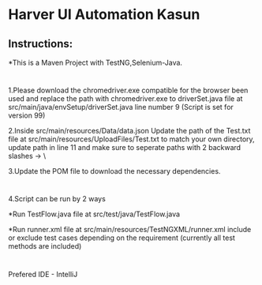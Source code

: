 Harver UI Automation Kasun
========================

Instructions:
--
*This is a Maven Project with TestNG,Selenium-Java.
#

#
1.Please download the chromedriver.exe compatible for the browser been used and replace the path with chromedriver.exe to driverSet.java file at src/main/java/envSetup/driverSet.java line number 9 (Script is set for version 99)

2.Inside src/main/resources/Data/data.json Update the path of the Test.txt file at src/main/resources/UploadFiles/Test.txt to match your own directory, update path in line 11 and make sure to seperate paths with 2 backward slashes -> \\

3.Update the POM file to download the necessary dependencies.
#
4.Script can be run by 2 ways 

*Run TestFlow.java file at src/test/java/TestFlow.java 
 
*Run runner.xml file at src/main/resources/TestNGXML/runner.xml include or exclude test cases depending on the requirement (currently all test methods are included)
#
Prefered IDE - IntelliJ

